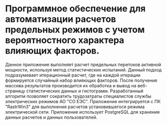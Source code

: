 # Программное обеспечение для автоматизации расчетов предельных режимов с учетом вероятностного характера влияющих факторов.
Данное приложение выполняет расчет предельных перетоков активной мощности, используя метод статистических испытаний. Данный подход подразумевает итерационный расчет, где на каждой итерации формируется случайный набор влияющих факторов. После получения массива результатов производится их обработка и вывод на веб-страницу статистических данных и гистограмм.
Разработанный алгоритм позволяет сократить трудозатраты специалистов службы электрических режимов АО "СО ЕЭС".
Приложение интегрируется с ПК "RastrWin3" для выполнения расчетов установившегося режима электрической сети.
Приложение использует PostgreSQL для хранения данных расчетов и данных пользователей.
